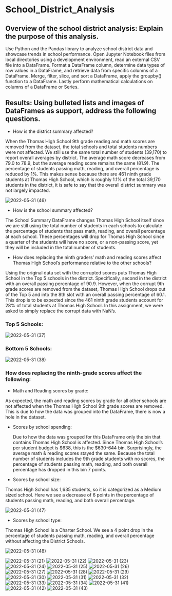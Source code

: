# School_District_Analysis

##	Overview of the school district analysis: Explain the purpose of this analysis.
Use Python and the Pandas library to analyze school district data and showcase trends in school performance. Open Jupyter Notebook files from local directories using a development environment, read an external CSV file into a DataFrame. Format a DataFrame column, determine data types of row values in a DataFrame, and retrieve data from specific columns of a DataFrame. Merge, filter, slice, and sort a DataFrame, apply the groupby() function to a DataFrame. Lastly perform mathematical calculations on columns of a DataFrame or Series.
 
## Results: Using bulleted lists and images of DataFrames as support, address the following questions.

-	How is the district summary affected?

When the Thomas High School 9th grade reading and math scores are removed from the dataset, the total schools and total students numbers were not affected. We still use the same total number of students (39,170) to report overall averages by district. The average math score decreases from 79.0 to 78.9, but the average reading score remains the same (81.9). The percentage of students passing math, reading, and overall percentage is reduced by 1%. This makes sense because there are 461 ninth grade students at Thomas High School, which is roughly 1.1% of the total 39,170 students in the district, it is safe to say that the overall district summary was not largely impacted.


![2022-05-31 (46)](https://user-images.githubusercontent.com/103701561/171259771-23cdfbdd-3e7f-4e60-a76c-98df7bac0c55.png)

  
- How is the school summary affected?

The School Summary DataFrame changes Thomas High School itself since we are still using the total number of students in each schools to calculate the percentage of students that pass math, reading, and overall percentage at each school. These percentages will drop for Thomas High School since a quarter of the students will have no score, or a non-passing score, yet they will be included in the total number of students.
	  
- How does replacing the ninth graders’ math and reading scores affect Thomas High School’s performance relative to the other schools?

Using the original data set with the corrupted scores puts Thomas High School in the Top 5 schools in the district. Specifically, second in the district with an overall passing percentage of 90.9. However, when the corrupt 9th grade scores are removed from the dataset, Thomas High School drops out of the Top 5 and into the 8th slot with an overall passing percentage of 60.1. This drop is to be expected since the 461 ninth grade students account for 28% of total students at Thomas High School. In this assignment, we were asked to simply replace the corrupt data with NaN’s.

### Top 5 Schools:

![2022-05-31 (37)](https://user-images.githubusercontent.com/103701561/171260994-9ec3b24c-81ff-4e8d-8190-3bdabc14b04b.png)


### Bottom 5 Schools:

![2022-05-31 (38)](https://user-images.githubusercontent.com/103701561/171261090-743ac9b1-c5cb-466c-a265-541890c54a90.png)






### How does replacing the ninth-grade scores affect the following:

- Math and Reading scores by grade:

As expected, the math and reading scores by grade for all other schools are not affected when the Thomas High School 9th grade scores are removed. This is due to how the data was grouped into the DataFrame, there is now a hole in the dataset.
  
- Scores by school spending:

	Due to how the data was grouped for this DataFrame only the bin that contains Thomas High School is affected. Since Thomas High School’s per student budget is $638, this is the $630-644 bin. Surprisingly, the average math & reading scores stayed the same. Because the total number of students includes the 9th grade students with no scores, the percentage of students passing math, reading, and both overall percentage has dropped in this bin 7 points.
  
- Scores by school size:

 Thomas High School has 1,635 students, so it is categorized as a Medium sized school. Here we see a decrease of 6 points in the percentage of students passing math, reading, and both overall percentage.
 
 ![2022-05-31 (47)](https://user-images.githubusercontent.com/103701561/171261805-5108685e-beea-4f29-a944-9ade27088d80.png)
 
 
 
 -	Scores by school type:

Thomas High School is a Charter School. We see a 4 point drop in the percentage of students passing math, reading, and overall percentage without affecting the District Schools.


![2022-05-31 (48)](https://user-images.githubusercontent.com/103701561/171262155-5620a750-3c51-4621-acfc-f401e1a0ea21.png)







![2022-05-31 (21)](https://user-images.githubusercontent.com/103701561/171213214-5999b36c-8c67-435c-b056-0fdaa6a513bc.png)
![2022-05-31 (22)](https://user-images.githubusercontent.com/103701561/171213234-b4ae238e-c459-4172-8d5d-080918c804a5.png)
![2022-05-31 (23)](https://user-images.githubusercontent.com/103701561/171213255-e98ffea1-9350-4518-84aa-a82b1068f05d.png)
![2022-05-31 (24)](https://user-images.githubusercontent.com/103701561/171213284-81df1323-c5bb-4909-935f-bd310c984c82.png)
![2022-05-31 (25)](https://user-images.githubusercontent.com/103701561/171213306-e176d906-b8c3-4942-b585-696932ae6e43.png)
![2022-05-31 (26)](https://user-images.githubusercontent.com/103701561/171213319-289634ea-7fd2-407c-9e7b-d996e82e9dd0.png)
![2022-05-31 (27)](https://user-images.githubusercontent.com/103701561/171213343-9dfd3a72-17d7-403b-800b-2f458ad785b6.png)
![2022-05-31 (28)](https://user-images.githubusercontent.com/103701561/171213415-6973255e-8774-4507-b823-6e2b9b7e6d8e.png)
![2022-05-31 (29)](https://user-images.githubusercontent.com/103701561/171213441-68b5e865-8353-4cde-8032-03e6cf00328e.png)
![2022-05-31 (30)](https://user-images.githubusercontent.com/103701561/171213478-35f4cb24-9cf5-4525-9f41-06dae66671b1.png)
![2022-05-31 (31)](https://user-images.githubusercontent.com/103701561/171213535-db2ac601-825a-44be-9e66-07e738ab6b31.png)
![2022-05-31 (32)](https://user-images.githubusercontent.com/103701561/171213558-007024da-b3fa-40e9-86b3-b945f2dd8c60.png)
![2022-05-31 (33)](https://user-images.githubusercontent.com/103701561/171213579-1a9884e9-25de-492c-a8ff-cfa579de8462.png)
![2022-05-31 (34)](https://user-images.githubusercontent.com/103701561/171213600-94aba388-5fd2-4472-a0b8-8d486687262c.png)
![2022-05-31 (41)](https://user-images.githubusercontent.com/103701561/171214949-742c10d3-c983-4787-a514-72078e132cbd.png)
![2022-05-31 (42)](https://user-images.githubusercontent.com/103701561/171214995-130aafdf-5024-4d49-8631-be6f63e66313.png)
![2022-05-31 (43)](https://user-images.githubusercontent.com/103701561/171215011-07339073-c6dd-442e-ba85-3aac1c9fde52.png)
